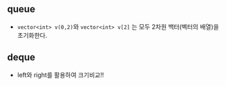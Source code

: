 ## queue

- ``` vector<int> v(0,2) ```와 ``` vector<int> v[2] ``` 는 모두 2차원 백터(벡터의 배열)을 초기화한다.

## deque

- left와 right를 활용하여 크기비교!!
